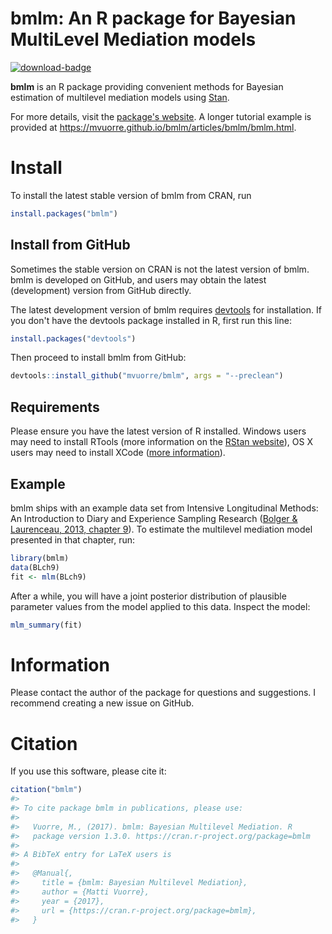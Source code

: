 bmlm: An R package for Bayesian MultiLevel Mediation models
================

<!-- README.md is generated from README.Rmd. Please edit that file -->
[![download-badge](http://cranlogs.r-pkg.org/badges/bmlm)](http://cran.rstudio.com/web/packages/bmlm/index.html)

**bmlm** is an R package providing convenient methods for Bayesian estimation of multilevel mediation models using [Stan](http://mc-stan.org/).

For more details, visit the [package's website](https://mvuorre.github.io/bmlm/). A longer tutorial example is provided at <https://mvuorre.github.io/bmlm/articles/bmlm/bmlm.html>.

Install
=======

To install the latest stable version of bmlm from CRAN, run

``` r
install.packages("bmlm")
```

Install from GitHub
-------------------

Sometimes the stable version on CRAN is not the latest version of bmlm. bmlm is developed on GitHub, and users may obtain the latest (development) version from GitHub directly.

The latest development version of bmlm requires [devtools](https://cran.r-project.org/package=devtools) for installation. If you don't have the devtools package installed in R, first run this line:

``` r
install.packages("devtools")
```

Then proceed to install bmlm from GitHub:

``` r
devtools::install_github("mvuorre/bmlm", args = "--preclean")
```

Requirements
------------

Please ensure you have the latest version of R installed. Windows users may need to install RTools (more information on the [RStan website](https://github.com/stan-dev/rstan/wiki/Installing-RStan-on-Windows)), OS X users may need to install XCode ([more information](https://github.com/stan-dev/rstan/wiki/Installing-RStan-on-Mac-or-Linux)).

Example
-------

bmlm ships with an example data set from Intensive Longitudinal Methods: An Introduction to Diary and Experience Sampling Research ([Bolger & Laurenceau, 2013, chapter 9](http://www.intensivelongitudinal.com/)). To estimate the multilevel mediation model presented in that chapter, run:

``` r
library(bmlm)
data(BLch9)
fit <- mlm(BLch9)
```

After a while, you will have a joint posterior distribution of plausible parameter values from the model applied to this data. Inspect the model:

``` r
mlm_summary(fit)
```

Information
===========

Please contact the author of the package for questions and suggestions. I recommend creating a new issue on GitHub.

Citation
========

If you use this software, please cite it:

``` r
citation("bmlm")
#> 
#> To cite package bmlm in publications, please use:
#> 
#>   Vuorre, M., (2017). bmlm: Bayesian Multilevel Mediation. R
#>   package version 1.3.0. https://cran.r-project.org/package=bmlm
#> 
#> A BibTeX entry for LaTeX users is
#> 
#>   @Manual{,
#>     title = {bmlm: Bayesian Multilevel Mediation},
#>     author = {Matti Vuorre},
#>     year = {2017},
#>     url = {https://cran.r-project.org/package=bmlm},
#>   }
```
